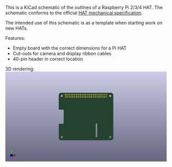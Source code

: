 This is a KiCad schematic of the outlines of a Raspberry Pi 2/3/4 HAT. The
schematic conforms to the official [HAT mechanical
specification](https://github.com/raspberrypi/hats/blob/master/hat-board-mechanical.pdf).

The intended use of this schematic is as a template when starting work on new
HATs.

Features:
* Empty board with the correct dimensions for a Pi HAT
* Cut-outs for camera and display ribbon cables
* 40-pin header in correct location

3D rendering:
![3D rendering](pihat.png)
